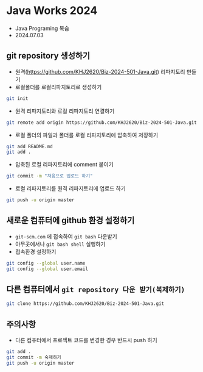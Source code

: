 # Java Works 2024
- Java Programing 복습
- 2024.07.03

## git repository 생성하기
- 원격(https://github.com/KHJ2620/Biz-2024-501-Java.git) 리파지토리 만들기
- 로컬폴더를 로컬리파지토리로 생성하기
```bash
git init
```
- 원격 리파지토리와 로컬 리파지토리 연결하기
```bash
git remote add origin https://github.com/KHJ2620/Biz-2024-501-Java.git 
```
- 로컬 폴더의 파일과 폴더를 로컬 리파지토리에 압축하여 저장하기
```bash
git add README.md
git add .
```
- 압축된 로컬 리파지토리에 comment 붙이기
```bash
git commit -m "처음으로 업로드 하기"
```
- 로컬 리파지토리를 원격 리파지토리에 업로드 하기
```bash
git push -u origin master
```

## 새로운 컴퓨터에 github 환경 설정하기
- `git-scm.com` 에 접속하여 `git bash` 다운받기
- 아무곳에서나 `git bash shell` 실행하기
- 접속환경 설정하기
```bash
git config --global user.name
git config --global user.email
```

## 다른 컴퓨터에서 `git repository 다운 받기(복제하기)`
```bash
git clone https://github.com/KHJ2620/Biz-2024-501-Java.git
```

## 주의사항
- 다른 컴퓨터에서 프로젝트 코드를 변경한 경우 반드시 push 하기
```bash
git add .
git commit -m 숙제하기
git push -u origin master
```


``` 